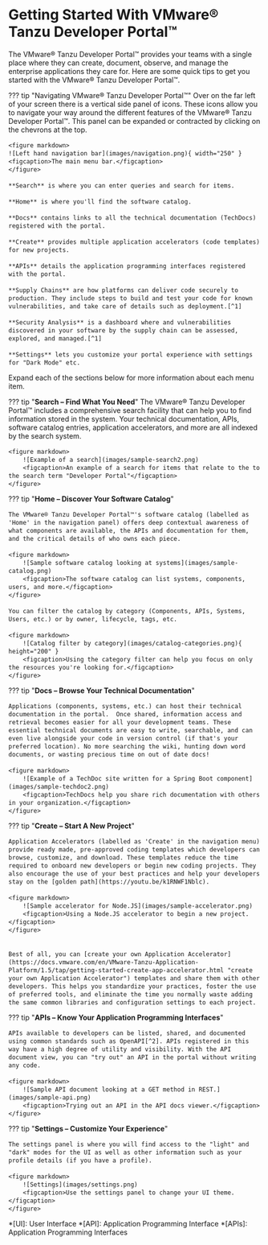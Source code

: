 # Getting Started With VMware® Tanzu Developer Portal™

The VMware® Tanzu Developer Portal™ provides your teams with a single place where they can create, document, observe, and manage the enterprise applications they care for. Here are some quick tips to get you started with the VMware® Tanzu Developer Portal™.

??? tip "Navigating VMware® Tanzu Developer Portal™"
    Over on the far left of your screen there is a vertical side panel of icons. These icons allow you to navigate your way around the different features of the VMware® Tanzu Developer Portal™. This panel can be expanded or contracted by clicking on the chevrons at the top. 

    <figure markdown>
    ![Left hand navigation bar](images/navigation.png){ width="250" }
    <figcaption>The main menu bar.</figcaption>
    </figure>

    **Search** is where you can enter queries and search for items.

    **Home** is where you'll find the software catalog.

    **Docs** contains links to all the technical documentation (TechDocs) registered with the portal.

    **Create** provides multiple application accelerators (code templates) for new projects.

    **APIs** details the application programming interfaces registered with the portal.

    **Supply Chains** are how platforms can deliver code securely to production. They include steps to build and test your code for known vulnerabilities, and take care of details such as deployment.[^1]

    **Security Analysis** is a dashboard where and vulnerabilities discovered in your software by the supply chain can be assessed, explored, and managed.[^1]

    **Settings** lets you customize your portal experience with settings for "Dark Mode" etc.

Expand each of the sections below for more information about each menu item.

??? tip "**Search – Find What You Need**"
    The VMware® Tanzu Developer Portal™ includes a comprehensive search facility that can help you to find information stored in the system. Your technical documentation, APIs, software catalog entries, application accelerators, and more are all indexed by the search system.

    <figure markdown>
        ![Example of a search](images/sample-search2.png)
        <figcaption>An example of a search for items that relate to the to the search term "Developer Portal"</figcaption>
    </figure>


??? tip "**Home – Discover Your Software Catalog**"

    The VMware® Tanzu Developer Portal™'s software catalog (labelled as 'Home' in the navigation panel) offers deep contextual awareness of what components are available, the APIs and documentation for them, and the critical details of who owns each piece.

    <figure markdown>
        ![Sample software catalog looking at systems](images/sample-catalog.png)
        <figcaption>The software catalog can list systems, components, users, and more.</figcaption>
    </figure>

    You can filter the catalog by category (Components, APIs, Systems, Users, etc.) or by owner, lifecycle, tags, etc.

    <figure markdown>
        ![Catalog filter by category](images/catalog-categories.png){ height="200" }
        <figcaption>Using the category filter can help you focus on only the resources you're looking for.</figcaption>
    </figure>


??? tip "**Docs – Browse Your Technical Documentation**"

    Applications (components, systems, etc.) can host their technical documentation in the portal.  Once shared, information access and retrieval becomes easier for all your development teams. These essential technical documents are easy to write, searchable, and can even live alongside your code in version control (if that's your preferred location). No more searching the wiki, hunting down word documents, or wasting precious time on out of date docs! 

    <figure markdown>
        ![Example of a TechDoc site written for a Spring Boot component](images/sample-techdoc2.png)
        <figcaption>TechDocs help you share rich documentation with others in your organization.</figcaption>
    </figure>


??? tip "**Create – Start A New Project**"

    Application Accelerators (labelled as 'Create' in the navigation menu) provide ready made, pre-approved coding templates which developers can browse, customize, and download. These templates reduce the time required to onboard new developers or begin new coding projects. They also encourage the use of your best practices and help your developers stay on the [golden path](https://youtu.be/k1RNWF1Nblc).

    <figure markdown>
        ![Sample accelerator for Node.JS](images/sample-accelerator.png)
        <figcaption>Using a Node.JS accelerator to begin a new project.</figcaption>
    </figure>
    

    Best of all, you can [create your own Application Accelerator](https://docs.vmware.com/en/VMware-Tanzu-Application-Platform/1.5/tap/getting-started-create-app-accelerator.html "create your own Application Accelerator") templates and share them with other developers. This helps you standardize your practices, foster the use of preferred tools, and eliminate the time you normally waste adding the same common libraries and configuration settings to each project.


??? tip "**APIs – Know Your Application Programming Interfaces**"

    APIs available to developers can be listed, shared, and documented using common standards such as OpenAPI[^2]. APIs registered in this way have a high degree of utility and visibility. With the API document view, you can "try out" an API in the portal without writing any code. 

    <figure markdown>
        ![Sample API document looking at a GET method in REST.](images/sample-api.png)
        <figcaption>Trying out an API in the API docs viewer.</figcaption>
    </figure>


??? tip "**Settings – Customize Your Experience**"

    The settings panel is where you will find access to the "light" and "dark" modes for the UI as well as other information such as your profile details (if you have a profile).

    <figure markdown>
        ![Settings](images/settings.png)
        <figcaption>Use the settings panel to change your UI theme.</figcaption>
    </figure>



[^1]: Included as part of VMware® Tanzu Application Platform™ and available in VMware® Tanzu Developer Portal™ for evaluation purposes.
[^2]: Some may know the OpenAPI specification via its previous name - "Swagger documentation." 

*[UI]: User Interface
*[API]: Application Programming Interface
*[APIs]: Application Programming Interfaces